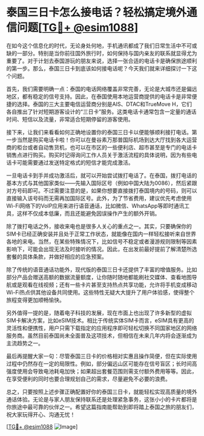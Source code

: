 # 泰国三日卡怎么接电话？轻松搞定境外通信问题[[TG💪+ @esim1088](https://t.me/s/esim1088)]

在如今这个信息化的时代，无论身处何地，手机通讯都成了我们日常生活中不可或缺的一部分。特别是当你前往国外旅行时，如何保持与国内亲友的联系就显得尤为重要了。对于计划去泰国游玩的朋友来说，选择一张合适的电话卡是确保旅途顺利的第一步。那么，泰国三日卡到底该如何接电话呢？今天我们就来详细探讨一下这个问题。

首先，我们需要明确一点：泰国的电话网络覆盖非常完善，无论是大城市还是偏远地区，都有稳定的信号支持。因此，在泰国使用本地运营商提供的电话卡是非常便捷的选择。泰国的三大主要电信运营商分别是AIS、DTAC和TrueMove H，它们各自推出了针对短期游客设计的“三日卡”服务。这类电话卡通常包含一定量的通话时间、短信以及流量，非常适合短期停留的游客使用。

接下来，让我们来看看如何正确地设置你的泰国三日卡以便能够顺利接打电话。第一步当然是购买电话卡啦！你可以在曼谷素万那普国际机场到达大厅找到各大运营商的柜台或者自动售货机，也可以在市区的一些便利店、超市甚至是专门的电话卡销售点进行购买。购买时记得询问工作人员关于激活流程的具体说明，因为有些电话卡可能需要通过发送特定格式的短信才能完成激活。

一旦电话卡到手并成功激活后，就可以开始尝试拨打电话了。在泰国，拨打电话的基本方式与其他国家类似——先输入国际区号（例如中国大陆为0086），然后紧跟对方号码即可。不过需要注意的是，如果你想要直接拨打泰国境内的号码，则可以直接输入该号码而无需再加国际区号。此外，为了节省费用，建议优先考虑使用Wi-Fi网络下的VoIP应用来进行语音通话，比如微信、WhatsApp等即时通讯工具，这样不仅成本低廉，而且还能避免因误操作产生的额外开销。

除了拨打电话之外，接收来电也是很多人关心的重点之一。其实，只要确保你的SIM卡已经正确安装并且处于正常工作状态，就能像在国内一样轻松接听来自世界各地的来电。当然，在某些特殊情况下，比如信号不稳定或者漫游规则限制等因素影响下，可能会出现无法及时接听的情况。因此，在出发前最好提前了解清楚所选套餐的具体条款，并做好相应的应急预案。

除了传统的语音通话功能外，现代版的泰国三日卡还提供了丰富的增值服务。比如部分产品会赠送高额的数据流量额度，让你随时随地都能刷社交媒体、查看地图导航或是观看在线视频；还有一些卡片甚至支持热点共享功能，允许将手机变成移动Wi-Fi热点供其他设备共同使用。这些特性无疑大大提升了用户体验感，使得整个旅程变得更加顺畅愉快。

另外值得一提的是，随着电子科技的发展，现在市面上也出现了许多新型的虚拟SIM卡解决方案，比如eSIM技术。相比于传统实体SIM卡而言，eSIM具有更高的灵活性和便携性，用户只需下载指定的应用程序即可轻松切换不同国家地区的网络服务商。虽然目前泰国尚未全面普及这项技术，但相信在未来几年内将会逐渐成为主流趋势之一。

最后再提醒大家一句：尽管泰国三日卡的价格相对实惠且操作简便，但在实际使用过程中仍然存在一定的局限性。例如，部分偏远山区可能存在信号盲区；长时间高强度使用会导致电池耗电加快；如果超出套餐范围则需支付额外费用等等。因此，在享受便利的同时也要合理规划自己的需求，尽量避免不必要的浪费。

总之，只要按照上述步骤正确配置好你的泰国三日卡，就能轻松实现高质量的境外通话体验。无论是与家人朋友保持联系还是处理紧急事务，这张小小的卡片都将是你旅途中最可靠的伙伴之一。希望这篇指南能帮助到即将踏上泰国之旅的朋友们，祝大家玩得开心、沟通无忧！

[[TG💪+ @esim1088](https://t.me/s/esim1088) ![Image](https://i.postimg.cc/4NQfJmqS/Snipaste-2025-05-13-00-14-12.png)]